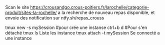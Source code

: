 Scan le site https://crousandgo.crous-poitiers.fr/larochelle/categorie-produit/sites-la-rochelle/
a la recherche de nouveau repas disponible, et envoie des notification sur ntfy.sh/repas_crouss

tmux new -s mySession       #pour crée une instanse
ctrl+b d                    #Pour s'en détaché
tmux ls                     Liste les instance
tmux attach -t mySession    Se connecté a une instance
